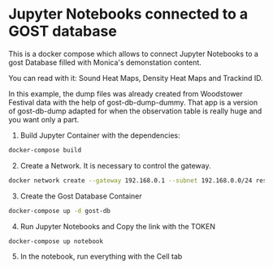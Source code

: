 # Jupyter Notebooks connected to a GOST database

This is a docker compose which allows to connect Jupyter Notebooks to a gost Database filled with Monica's demonstation content.

You can read with it: Sound Heat Maps, Density Heat Maps and Trackind ID. 

In this example, the dump files was already created from Woodstower Festival data with the help of gost-db-dump-dummy. That app is a version of gost-db-dump adapted for when the observation table is really huge and you want only a part.

1. Build Jupyter Container with the dependencies:

```bash
docker-compose build
```

2. Create a Network. It is necessary to control the gateway.

```bash
docker network create --gateway 192.168.0.1 --subnet 192.168.0.0/24 reseau
```

3. Create the Gost Database Container

```bash
docker-compose up -d gost-db
```

4. Run Jupyter Notebooks and Copy the link with the TOKEN

```bash
docker-compose up notebook
```

5. In the notebook, run everything with the Cell tab 
